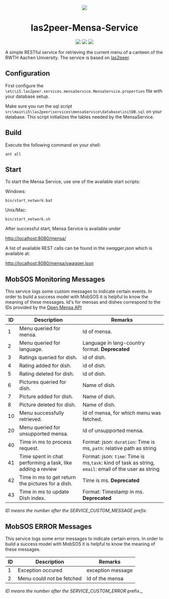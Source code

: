 <p align="center">
  <img src="https://raw.githubusercontent.com/rwth-acis/las2peer/master/img/logo/bitmap/las2peer-logo-128x128.png" />
</p>
<h1 align="center">las2peer-Mensa-Service</h1>
<p align="center">
  <a href="https://travis-ci.org/rwth-acis/las2peer-Mensa-Service" alt="Travis Build Status">
        <img src="https://travis-ci.org/rwth-acis/las2peer-Mensa-Service.svg?branch=master" /></a>
  <a href="https://codecov.io/gh/rwth-acis/las2peer-Mensa-Service" alt="Code Coverage">
        <img src="https://codecov.io/gh/rwth-acis/las2peer-Mensa-Service/branch/master/graph/badge.svg" /></a>
  <a href="https://libraries.io/github/rwth-acis/las2peer-Mensa-Service" alt="Dependencies">
        <img src="https://img.shields.io/librariesio/github/rwth-acis/las2peer-Mensa-Service" /></a>
</p>

A simple RESTful service for retrieving the current menu of a canteen of the RWTH Aachen University. The service is based on [las2peer](https://github.com/rwth-acis/LAS2peer).

## Configuration

First configure the `\etc\i5.las2peer.services.mensaService.MensaService.properties` file with your database setup.

Make sure you run the sql script `src\main\i5\las2peer\services\mensaService\database\initDB.sql` on your database. This script initializes the tables needed by the MensaService.

## Build

Execute the following command on your shell:

```shell
ant all
```

## Start

To start the Mensa Service, use one of the available start scripts:

Windows:

```shell
bin/start_network.bat
```

Unix/Mac:

```shell
bin/start_network.sh
```

After successful start, Mensa Service is available under

[http://localhost:8080/mensa/](http://localhost:8080/mensa/)

A list of available REST calls can be found in the _swagger.json_ which is available at:

[http://localhost:8080/mensa/swagger.json](http://localhost:8080/mensa/swagger.json)

## MobSOS Monitoring Messages

This service logs some custom messages to indicate certain events.
In order to build a success model with MobSOS it is helpful to know the meaning of these messages. Id's for mensas and dishes correspond to the IDs provided by the [Open Mensa API](https://doc.openmensa.org/api/v2/)

| ID  | Description                                                | Remarks                                                                                               |
| --- | ---------------------------------------------------------- | ----------------------------------------------------------------------------------------------------- |
| 1   | Menu queried for mensa.                                    | Id of mensa.                                                                                          |
| 2   | Menu queried for language.                                 | Language in lang-country format. **Deprecated**                                                       |
| 3   | Ratings queried for dish.                                  | id of dish.                                                                                           |
| 4   | Rating added for dish.                                     | id of dish.                                                                                           |
| 5   | Rating deleted for dish.                                   | id of dish.                                                                                           |
| 6   | Pictures queried for dish.                                 | Name of dish.                                                                                         |
| 7   | Picture added for dish.                                    | Name of dish.                                                                                         |
| 8   | Picture deleted for dish.                                  | Name of dish.                                                                                         |
| 10  | Menu successfully retrieved.                               | Id of mensa, for which menu was fetched.                                                              |
| 20  | Menu queried for unsupported mensa.                        | Id of unsupported mensa.                                                                              |
| 40  | Time in ms to process request.                             | Format: json: `duration`: Time is ms, `path`: relative path as string                                 |
| 41  | Time spent in chat performing a task, like adding a review | Format: json: `time`: Time is ms,`task`: kind of task as string, `email`: email of the user as string |
| 42  | Time in ms to get return the pictures for a dish.          | Time is ms. **Deprecated**                                                                            |
| 43  | Time in ms to update Dish index.                           | Format: Timestamp in ms. **Deprecated**                                                               |

_ID means the number after the *SERVICE_CUSTOM_MESSAGE* prefix._

## MobSOS ERROR Messages

This service logs some error messages to indicate certain errors. In order to build a success model with MobSOS it is helpful to know the meaning of these messages.

| ID  | Description               | Remarks           |
| --- | ------------------------- | ----------------- |
| 1   | Exception occured         | exception message |
| 2   | Menu could not be fetched | Id of the mensa   |

_ID means the number after the *SERVICE_CUSTOM_ERROR*_ prefix.\_
